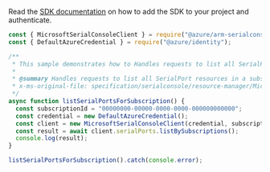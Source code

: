 Read the [SDK documentation](https://github.com/Azure/azure-sdk-for-js/blob/%40azure%2Farm-serialconsole_2.0.1/sdk/serialconsole/arm-serialconsole/README.md) on how to add the SDK to your project and authenticate.

```javascript
const { MicrosoftSerialConsoleClient } = require("@azure/arm-serialconsole");
const { DefaultAzureCredential } = require("@azure/identity");

/**
 * This sample demonstrates how to Handles requests to list all SerialPort resources in a subscription.
 *
 * @summary Handles requests to list all SerialPort resources in a subscription.
 * x-ms-original-file: specification/serialconsole/resource-manager/Microsoft.SerialConsole/stable/2018-05-01/examples/ListSerialPortSubscription.json
 */
async function listSerialPortsForSubscription() {
  const subscriptionId = "00000000-00000-0000-0000-000000000000";
  const credential = new DefaultAzureCredential();
  const client = new MicrosoftSerialConsoleClient(credential, subscriptionId);
  const result = await client.serialPorts.listBySubscriptions();
  console.log(result);
}

listSerialPortsForSubscription().catch(console.error);
```
